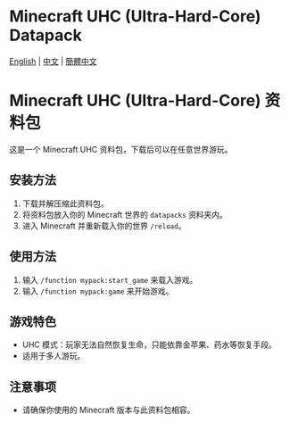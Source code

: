 # Minecraft UHC (Ultra-Hard-Core) Datapack

[English](README.md) | [中文](README_ZH.md) | [簡體中文](README_ZH.md)

# Minecraft UHC (Ultra-Hard-Core) 资料包

这是一个 Minecraft UHC 资料包，下载后可以在任意世界游玩。

## 安装方法

1. 下载并解压缩此资料包。
2. 将资料包放入你的 Minecraft 世界的 `datapacks` 资料夹内。
3. 进入 Minecraft 并重新载入你的世界 `/reload`。

## 使用方法

1. 输入 `/function mypack:start_game` 来载入游戏。
2. 输入 `/function mypack:game` 来开始游戏。

## 游戏特色

- UHC 模式：玩家无法自然恢复生命，只能依靠金苹果、药水等恢复手段。
- 适用于多人游玩。

## 注意事项

- 请确保你使用的 Minecraft 版本与此资料包相容。
<!-- Chinese content end -->
